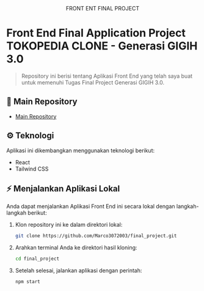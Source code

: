 <div align="center">
  FRONT ENT FINAL PROJECT
</div>

# Front End Final Application Project TOKOPEDIA CLONE - Generasi GIGIH 3.0

> Repository ini berisi tentang Aplikasi Front End yang telah saya buat untuk memenuhi Tugas Final Project Generasi GIGIH 3.0.

## 🚀 Main Repository

- [Main Repository](https://github.com/Marco3072003/final_project)

## ⚙️ Teknologi

Aplikasi ini dikembangkan menggunakan teknologi berikut:

- React
- Tailwind CSS

## ⚡️ Menjalankan Aplikasi Lokal

Anda dapat menjalankan Aplikasi Front End ini secara lokal dengan langkah-langkah berikut:

1. Klon repository ini ke dalam direktori lokal:

   ```bash
   git clone https://github.com/Marco3072003/final_project.git

2. Arahkan terminal Anda ke direktori hasil kloning:

    ```bash
   cd final_project

3. Setelah selesai, jalankan aplikasi dengan perintah:

    
    ```bash
    npm start
